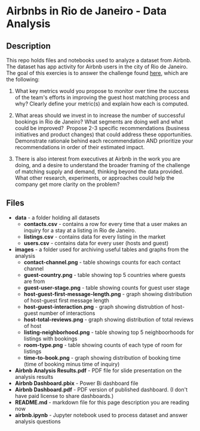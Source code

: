 # Airbnbs in Rio de Janeiro - Data Analysis
## Description
This repo holds files and notebooks used to analyze a dataset from Airbnb. The dataset has app activity for Airbnb users in 
the city of Rio de Janeiro. The goal of this exercies is 
to answer the challenge found [here](https://colab.research.google.com/github/interviewquery/takehomes/blob/airbnb_1/airbnb_1/takehomefile.ipynb#scrollTo=eef90170), 
which are the following:

1.  What key metrics would you propose to monitor over time the success of the team's efforts in improving
    the guest host matching process and why? Clearly define your metric(s) and explain how each is computed.

3.  What areas should we invest in to increase the number of successful bookings in Rio de Janeiro? What
    segments are doing well and what could be improved? ​ ​Propose 2-3 specific recommendations (business
    initiatives and product changes) that could address these opportunities. Demonstrate rationale behind
    each recommendation AND prioritize your recommendations in order of their estimated impact.

5.  There is also interest from executives at Airbnb in the work you are doing, and a desire to understand
    the broader framing of the challenge of matching supply and demand, thinking beyond the data
    provided. What other research, experiments, or approaches could help the company get more clarity on the problem?

## Files
- **data** - a folder holding all datasets
  - **contacts.csv** - contains a row for every time that a user makes an inquiry for a stay at a listing in Rio de Janeiro.
  - **listings.csv** - contains data for every listing in the market
  - **users.csv** - contains data for every user (hosts and guest)
- **images** - a folder used for archiving useful tables and graphs from the analysis
  - **contact-channel.png** - table showings counts for each contact channel
  - **guest-country.png** - table showing top 5 countries where guests are from
  - **guest-user-stage.png** - table showing counts for guest user stage
  - **host-guest-first-message-length.png** - graph showing distribution of host-guest first message length
  - **host-guest-interaction.png** - graph showing distrubtion of host-guest number of interactions
  - **host-total-reviews.png** - graph showing distribution of total reviews of host
  - **listing-neighborhood.png** - table showing top 5 neighboorhoods for listings with bookings
  - **room-type.png** - table showing counts of each type of room for listings
  - **time-to-book.png** - graph showing distribution of booking time (time of booking minus time of inquiry)
- **Airbnb Analysis Results.pdf** - PDF file for slide presentation on the analysis results
- **Airbnb Dashboard.pbix** - Power Bi dashboard file
- **Airbnb Dashboard.pdf** - PDF version of published dashboard. (I don't have paid license to share dashboards.)
- **README.md** - markdown file for this page description you are reading now
- **airbnb.ipynb** - Jupyter notebook used to process dataset and answer analysis questions
